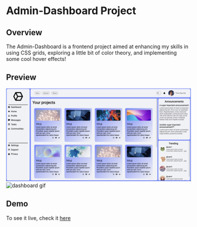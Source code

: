# Admin-Dashboard Project

## Overview
The Admin-Dashboard is a frontend project aimed at enhancing my skills in using CSS grids, exploring a little bit of color theory,
and implementing some cool hover effects!

## Preview
![dashboard photo](./assets/readme-assets/admin-dashboard.png)
![dashboard gif](./assets/readme-assets/recording.gif)

## Demo
To see it live, check it [here](https://tbbui-732.github.io/admin-dashboard/)

